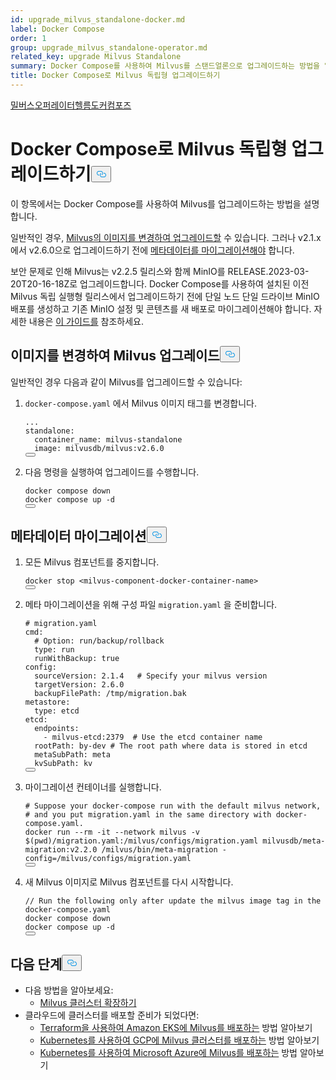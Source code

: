 ```yaml
---
id: upgrade_milvus_standalone-docker.md
label: Docker Compose
order: 1
group: upgrade_milvus_standalone-operator.md
related_key: upgrade Milvus Standalone
summary: Docker Compose를 사용하여 Milvus를 스탠드얼론으로 업그레이드하는 방법을 알아보세요.
title: Docker Compose로 Milvus 독립형 업그레이드하기
---
```

<div class="tab-wrapper"><a href="/docs/ko/upgrade_milvus_standalone-operator.md" class=''>밀버스</a><a href="/docs/ko/upgrade_milvus_standalone-helm.md" class=''>오퍼레이터헬름도커</a><a href="/docs/ko/upgrade_milvus_standalone-docker.md" class='active '>컴포즈</a></div>
<h1 id="Upgrade-Milvus-Standalone-with-Docker-Compose" class="common-anchor-header">Docker Compose로 Milvus 독립형 업그레이드하기<button data-href="#Upgrade-Milvus-Standalone-with-Docker-Compose" class="anchor-icon" translate="no">
      <svg translate="no"
        aria-hidden="true"
        focusable="false"
        height="20"
        version="1.1"
        viewBox="0 0 16 16"
        width="16"
      >
        <path
          fill="#0092E4"
          fill-rule="evenodd"
          d="M4 9h1v1H4c-1.5 0-3-1.69-3-3.5S2.55 3 4 3h4c1.45 0 3 1.69 3 3.5 0 1.41-.91 2.72-2 3.25V8.59c.58-.45 1-1.27 1-2.09C10 5.22 8.98 4 8 4H4c-.98 0-2 1.22-2 2.5S3 9 4 9zm9-3h-1v1h1c1 0 2 1.22 2 2.5S13.98 12 13 12H9c-.98 0-2-1.22-2-2.5 0-.83.42-1.64 1-2.09V6.25c-1.09.53-2 1.84-2 3.25C6 11.31 7.55 13 9 13h4c1.45 0 3-1.69 3-3.5S14.5 6 13 6z"
        ></path>
      </svg>
    </button></h1><p>이 항목에서는 Docker Compose를 사용하여 Milvus를 업그레이드하는 방법을 설명합니다.</p>
<p>일반적인 경우, <a href="#Upgrade-Milvus-by-changing-its-image">Milvus의 이미지를 변경하여 업그레이드할</a> 수 있습니다. 그러나 v2.1.x에서 v2.6.0으로 업그레이드하기 전에 <a href="#Migrate-the-metadata">메타데이터를 마이그레이션해야</a> 합니다.</p>
<div class="alter note">
<p>보안 문제로 인해 Milvus는 v2.2.5 릴리스와 함께 MinIO를 RELEASE.2023-03-20T20-16-18Z로 업그레이드합니다. Docker Compose를 사용하여 설치된 이전 Milvus 독립 실행형 릴리스에서 업그레이드하기 전에 단일 노드 단일 드라이브 MinIO 배포를 생성하고 기존 MinIO 설정 및 콘텐츠를 새 배포로 마이그레이션해야 합니다. 자세한 내용은 <a href="https://min.io/docs/minio/linux/operations/install-deploy-manage/migrate-fs-gateway.html#id2">이 가이드를</a> 참조하세요.</p>
</div>
<h2 id="Upgrade-Milvus-by-changing-its-image" class="common-anchor-header">이미지를 변경하여 Milvus 업그레이드<button data-href="#Upgrade-Milvus-by-changing-its-image" class="anchor-icon" translate="no">
      <svg translate="no"
        aria-hidden="true"
        focusable="false"
        height="20"
        version="1.1"
        viewBox="0 0 16 16"
        width="16"
      >
        <path
          fill="#0092E4"
          fill-rule="evenodd"
          d="M4 9h1v1H4c-1.5 0-3-1.69-3-3.5S2.55 3 4 3h4c1.45 0 3 1.69 3 3.5 0 1.41-.91 2.72-2 3.25V8.59c.58-.45 1-1.27 1-2.09C10 5.22 8.98 4 8 4H4c-.98 0-2 1.22-2 2.5S3 9 4 9zm9-3h-1v1h1c1 0 2 1.22 2 2.5S13.98 12 13 12H9c-.98 0-2-1.22-2-2.5 0-.83.42-1.64 1-2.09V6.25c-1.09.53-2 1.84-2 3.25C6 11.31 7.55 13 9 13h4c1.45 0 3-1.69 3-3.5S14.5 6 13 6z"
        ></path>
      </svg>
    </button></h2><p>일반적인 경우 다음과 같이 Milvus를 업그레이드할 수 있습니다:</p>
<ol>
<li><p><code translate="no">docker-compose.yaml</code> 에서 Milvus 이미지 태그를 변경합니다.</p>
<pre><code translate="no" class="language-yaml"><span class="hljs-string">...</span>
<span class="hljs-attr">standalone:</span>
  <span class="hljs-attr">container_name:</span> <span class="hljs-string">milvus-standalone</span>
  <span class="hljs-attr">image:</span> <span class="hljs-string">milvusdb/milvus:v2.6.0</span>
<button class="copy-code-btn"></button></code></pre></li>
<li><p>다음 명령을 실행하여 업그레이드를 수행합니다.</p>
<pre><code translate="no" class="language-shell">docker compose down
docker compose up -d
<button class="copy-code-btn"></button></code></pre></li>
</ol>
<h2 id="Migrate-the-metadata" class="common-anchor-header">메타데이터 마이그레이션<button data-href="#Migrate-the-metadata" class="anchor-icon" translate="no">
      <svg translate="no"
        aria-hidden="true"
        focusable="false"
        height="20"
        version="1.1"
        viewBox="0 0 16 16"
        width="16"
      >
        <path
          fill="#0092E4"
          fill-rule="evenodd"
          d="M4 9h1v1H4c-1.5 0-3-1.69-3-3.5S2.55 3 4 3h4c1.45 0 3 1.69 3 3.5 0 1.41-.91 2.72-2 3.25V8.59c.58-.45 1-1.27 1-2.09C10 5.22 8.98 4 8 4H4c-.98 0-2 1.22-2 2.5S3 9 4 9zm9-3h-1v1h1c1 0 2 1.22 2 2.5S13.98 12 13 12H9c-.98 0-2-1.22-2-2.5 0-.83.42-1.64 1-2.09V6.25c-1.09.53-2 1.84-2 3.25C6 11.31 7.55 13 9 13h4c1.45 0 3-1.69 3-3.5S14.5 6 13 6z"
        ></path>
      </svg>
    </button></h2><ol>
<li><p>모든 Milvus 컴포넌트를 중지합니다.</p>
<pre><code translate="no">docker stop <span class="hljs-tag">&lt;<span class="hljs-name">milvus-component-docker-container-name</span>&gt;</span>
<button class="copy-code-btn"></button></code></pre></li>
<li><p>메타 마이그레이션을 위해 구성 파일 <code translate="no">migration.yaml</code> 을 준비합니다.</p>
<pre><code translate="no" class="language-yaml"><span class="hljs-comment"># migration.yaml</span>
<span class="hljs-attr">cmd:</span>
  <span class="hljs-comment"># Option: run/backup/rollback</span>
  <span class="hljs-attr">type:</span> <span class="hljs-string">run</span>
  <span class="hljs-attr">runWithBackup:</span> <span class="hljs-literal">true</span>
<span class="hljs-attr">config:</span>
  <span class="hljs-attr">sourceVersion:</span> <span class="hljs-number">2.1</span><span class="hljs-number">.4</span>   <span class="hljs-comment"># Specify your milvus version</span>
  <span class="hljs-attr">targetVersion:</span> <span class="hljs-number">2.6</span><span class="hljs-number">.0</span>
  <span class="hljs-attr">backupFilePath:</span> <span class="hljs-string">/tmp/migration.bak</span>
<span class="hljs-attr">metastore:</span>
  <span class="hljs-attr">type:</span> <span class="hljs-string">etcd</span>
<span class="hljs-attr">etcd:</span>
  <span class="hljs-attr">endpoints:</span>
    <span class="hljs-bullet">-</span> <span class="hljs-string">milvus-etcd:2379</span>  <span class="hljs-comment"># Use the etcd container name</span>
  <span class="hljs-attr">rootPath:</span> <span class="hljs-string">by-dev</span> <span class="hljs-comment"># The root path where data is stored in etcd</span>
  <span class="hljs-attr">metaSubPath:</span> <span class="hljs-string">meta</span>
  <span class="hljs-attr">kvSubPath:</span> <span class="hljs-string">kv</span>
<button class="copy-code-btn"></button></code></pre></li>
<li><p>마이그레이션 컨테이너를 실행합니다.</p>
<pre><code translate="no"><span class="hljs-comment"># Suppose your docker-compose run with the default milvus network,</span>
<span class="hljs-comment"># and you put migration.yaml in the same directory with docker-compose.yaml.</span>
docker run --<span class="hljs-built_in">rm</span> -it --network milvus -v $(<span class="hljs-built_in">pwd</span>)/migration.yaml:/milvus/configs/migration.yaml milvusdb/meta-migration:v2.2.0 /milvus/bin/meta-migration -config=/milvus/configs/migration.yaml
<button class="copy-code-btn"></button></code></pre></li>
<li><p>새 Milvus 이미지로 Milvus 컴포넌트를 다시 시작합니다.</p>
<pre><code translate="no" class="language-shell">// Run the following only after update the milvus image tag in the docker-compose.yaml
docker compose down
docker compose up -d
<button class="copy-code-btn"></button></code></pre></li>
</ol>
<h2 id="Whats-next" class="common-anchor-header">다음 단계<button data-href="#Whats-next" class="anchor-icon" translate="no">
      <svg translate="no"
        aria-hidden="true"
        focusable="false"
        height="20"
        version="1.1"
        viewBox="0 0 16 16"
        width="16"
      >
        <path
          fill="#0092E4"
          fill-rule="evenodd"
          d="M4 9h1v1H4c-1.5 0-3-1.69-3-3.5S2.55 3 4 3h4c1.45 0 3 1.69 3 3.5 0 1.41-.91 2.72-2 3.25V8.59c.58-.45 1-1.27 1-2.09C10 5.22 8.98 4 8 4H4c-.98 0-2 1.22-2 2.5S3 9 4 9zm9-3h-1v1h1c1 0 2 1.22 2 2.5S13.98 12 13 12H9c-.98 0-2-1.22-2-2.5 0-.83.42-1.64 1-2.09V6.25c-1.09.53-2 1.84-2 3.25C6 11.31 7.55 13 9 13h4c1.45 0 3-1.69 3-3.5S14.5 6 13 6z"
        ></path>
      </svg>
    </button></h2><ul>
<li>다음 방법을 알아보세요:<ul>
<li><a href="/docs/ko/scaleout.md">Milvus 클러스터 확장하기</a></li>
</ul></li>
<li>클라우드에 클러스터를 배포할 준비가 되었다면:<ul>
<li><a href="/docs/ko/eks.md">Terraform을 사용하여 Amazon EKS에 Milvus를 배포하는</a> 방법 알아보기</li>
<li><a href="/docs/ko/gcp.md">Kubernetes를 사용하여 GCP에 Milvus 클러스터를 배포하는</a> 방법 알아보기</li>
<li><a href="/docs/ko/azure.md">Kubernetes를 사용하여 Microsoft Azure에 Milvus를 배포하는</a> 방법 알아보기</li>
</ul></li>
</ul>
